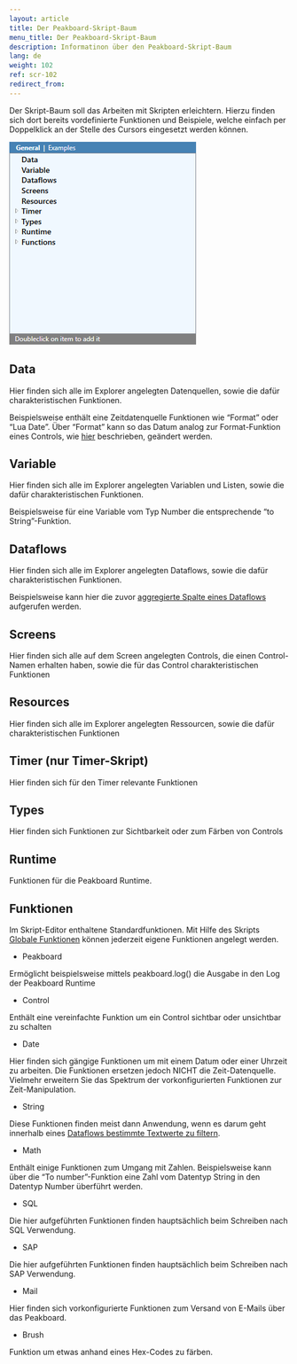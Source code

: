 ```yaml
---
layout: article
title: Der Peakboard-Skript-Baum
menu_title: Der Peakboard-Skript-Baum
description: Informatinon über den Peakboard-Skript-Baum
lang: de
weight: 102
ref: scr-102
redirect_from:
---
```


Der Skript-Baum soll das Arbeiten mit Skripten erleichtern. Hierzu finden sich dort bereits vordefinierte Funktionen und Beispiele, welche einfach per Doppelklick an der Stelle des Cursors eingesetzt werden können.

![image01](/assets/images/scripting/tree/tree01.png)

## Data

Hier finden sich alle im Explorer angelegten Datenquellen, sowie die dafür charakteristischen Funktionen.

Beispielsweise enthält eine Zeitdatenquelle Funktionen wie “Format” oder “Lua Date”. Über “Format” kann so das Datum analog zur Format-Funktion eines Controls, wie [hier](/data_sources/de-datum-und-uhrzeit.html) beschrieben, geändert werden.

## Variable

Hier finden sich alle im Explorer angelegten Variablen und Listen, sowie die dafür charakteristischen Funktionen. 

Beispielsweise für eine Variable vom Typ Number die entsprechende “to String”-Funktion.

## Dataflows

Hier finden sich alle im Explorer angelegten Dataflows, sowie die dafür charakteristischen Funktionen.

Beispielsweise kann hier die zuvor [aggregierte Spalte eines Dataflows](/dataflows/de-daten-aggregerien.html) aufgerufen werden.

## Screens

Hier finden sich alle auf dem Screen angelegten Controls, die einen Control-Namen erhalten haben, sowie die für das Control charakteristischen Funktionen

## Resources

Hier finden sich alle im Explorer angelegten Ressourcen, sowie die dafür charakteristischen Funktionen

## Timer (nur Timer-Skript)

Hier finden sich für den Timer relevante Funktionen

## Types

Hier finden sich Funktionen zur Sichtbarkeit oder zum Färben von Controls

## Runtime
Funktionen für die Peakboard Runtime.

## Funktionen

Im Skript-Editor enthaltene Standardfunktionen. Mit Hilfe des Skripts [Globale Funktionen](/scripting/de-function.html) können jederzeit eigene Funktionen angelegt werden.

* Peakboard

Ermöglicht beispielsweise mittels peakboard.log() die Ausgabe in den Log der Peakboard Runtime

* Control

Enthält eine vereinfachte Funktion um ein Control sichtbar oder unsichtbar zu schalten

* Date

Hier finden sich gängige Funktionen um mit einem Datum oder einer Uhrzeit zu arbeiten. Die Funktionen ersetzen jedoch NICHT die Zeit-Datenquelle. Vielmehr erweitern Sie das Spektrum der vorkonfigurierten Funktionen zur Zeit-Manipulation. 

* String

Diese Funktionen finden meist dann Anwendung, wenn es darum geht innerhalb eines [Dataflows bestimmte Textwerte zu filtern](/dataflows/de-daten-filtern.html).

* Math

Enthält einige Funktionen zum Umgang mit Zahlen. Beispielsweise kann über die “To number”-Funktion eine Zahl vom Datentyp String in den Datentyp Number überführt werden.

* SQL

Die hier aufgeführten Funktionen finden hauptsächlich beim Schreiben nach SQL Verwendung. 

* SAP

Die hier aufgeführten Funktionen finden hauptsächlich beim Schreiben nach SAP Verwendung. 

* Mail

Hier finden sich vorkonfigurierte Funktionen zum Versand von E-Mails über das Peakboard.

* Brush

Funktion um etwas anhand eines Hex-Codes zu färben. 